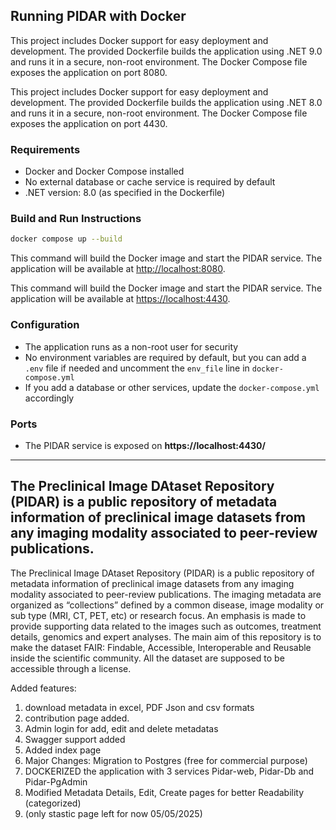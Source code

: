 ## Running PIDAR with Docker


This project includes Docker support for easy deployment and development. The provided Dockerfile builds the application using .NET 9.0 and runs it in a secure, non-root environment. The Docker Compose file exposes the application on port 8080.

This project includes Docker support for easy deployment and development. The provided Dockerfile builds the application using .NET 8.0 and runs it in a secure, non-root environment. The Docker Compose file exposes the application on port 4430.


### Requirements
- Docker and Docker Compose installed
- No external database or cache service is required by default
- .NET version: 8.0 (as specified in the Dockerfile)

### Build and Run Instructions

```bash
docker compose up --build
```


This command will build the Docker image and start the PIDAR service. The application will be available at [http://localhost:8080](http://localhost:8080).

This command will build the Docker image and start the PIDAR service. The application will be available at [https://localhost:4430](https://localhost:4430).


### Configuration
- The application runs as a non-root user for security
- No environment variables are required by default, but you can add a `.env` file if needed and uncomment the `env_file` line in `docker-compose.yml`
- If you add a database or other services, update the `docker-compose.yml` accordingly

### Ports
- The PIDAR service is exposed on **https://localhost:4430/**

---

## The Preclinical Image DAtaset Repository (PIDAR) is a public repository of metadata information of preclinical image datasets from any imaging modality associated to peer-review publications. ##

The Preclinical Image DAtaset Repository (PIDAR) is a public repository of metadata information of preclinical image datasets from any imaging modality associated to peer-review publications. The imaging metadata are organized as “collections” defined by a common disease, image modality or sub type (MRI, CT, PET, etc) or research focus. An emphasis is made to provide supporting data related to the images such as outcomes, treatment details, genomics and expert analyses. The main aim of this repository is to make the dataset FAIR: Findable, Accessible, Interoperable and Reusable inside the scientific community. All the dataset are supposed to be accessible through a license.


Added features:
1. download metadata in excel, PDF Json and csv formats
2. contribution page added.
3. Admin login for add, edit and delete metadatas
4. Swagger support added
5. Added index page
6. Major Changes:
   Migration to Postgres (free for commercial purpose)
7. DOCKERIZED the application with 3 services Pidar-web, Pidar-Db and Pidar-PgAdmin
8. Modified Metadata Details, Edit, Create pages for better Readability (categorized)
9. (only stastic page left for now 05/05/2025)

